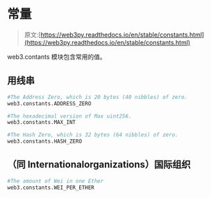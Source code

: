 # 常量

> 原文:[https://web3py.readthedocs.io/en/stable/constants.html](https://web3py.readthedocs.io/en/stable/constants.html)

 web3.contants 模块包含常用的值。

## 用线串

```py
#The Address Zero, which is 20 bytes (40 nibbles) of zero.
web3.constants.ADDRESS_ZERO

#The hexadecimal version of Max uint256.
web3.constants.MAX_INT

#The Hash Zero, which is 32 bytes (64 nibbles) of zero.
web3.constants.HASH_ZERO 
```

## （同 Internationalorganizations）国际组织

```py
#The amount of Wei in one Ether
web3.constants.WEI_PER_ETHER 
```